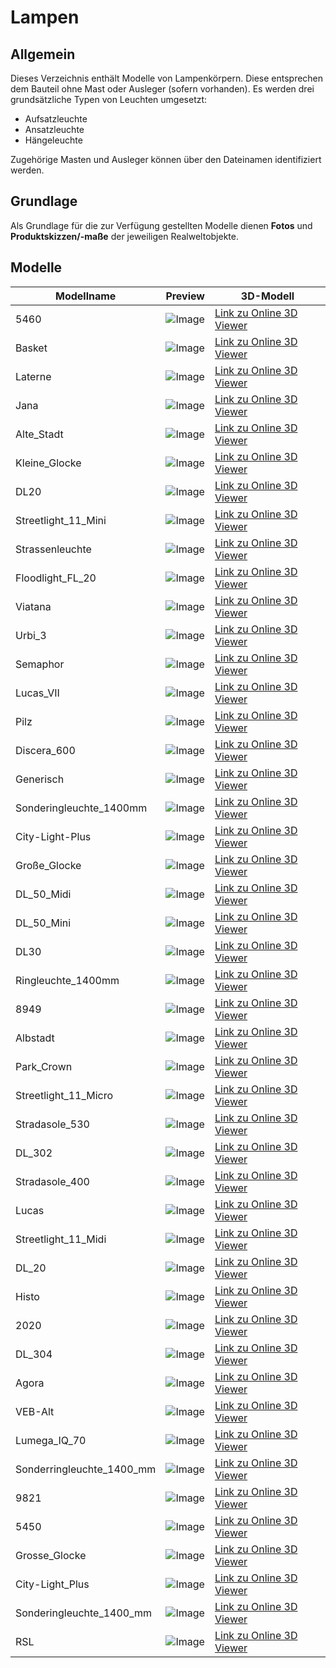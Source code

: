 # Lampen
## Allgemein
Dieses Verzeichnis enthält Modelle von Lampenkörpern. Diese entsprechen dem Bauteil ohne Mast oder Ausleger (sofern vorhanden). 
Es werden drei grundsätzliche Typen von Leuchten umgesetzt:
- Aufsatzleuchte
- Ansatzleuchte
- Hängeleuchte

Zugehörige Masten und Ausleger können über den Dateinamen identifiziert werden.

## Grundlage
Als Grundlage für die zur Verfügung gestellten Modelle dienen **Fotos** und **Produktskizzen/-maße** der jeweiligen Realweltobjekte. 
## Modelle 
 | Modellname | Preview | 3D-Modell | 
 | --- | --- | --- |
| 5460 |![Image](../../Thumbnails/Lampen/5460.jpg)|[Link zu Online 3D Viewer](https://3dviewer.net/embed.html#model=https://github.com/rostock/3DModels/blob/dev/GLBFiles/Beleuchtung/Lampen/5460.glb$camera=0,0,0$cameramode=perspective$envsettings=fishermans_bastion,on$backgroundcolor=200,200,200,255$defaultcolor=200,200,200$edgesettings=off,0,0,0,20)  |
| Basket |![Image](../../Thumbnails/Lampen/Basket.jpg)|[Link zu Online 3D Viewer](https://3dviewer.net/embed.html#model=https://github.com/rostock/3DModels/blob/dev/GLBFiles/Beleuchtung/Lampen/Basket.glb$camera=0,0,0$cameramode=perspective$envsettings=fishermans_bastion,on$backgroundcolor=200,200,200,255$defaultcolor=200,200,200$edgesettings=off,0,0,0,20)  |
| Laterne |![Image](../../Thumbnails/Lampen/Laterne.jpg)|[Link zu Online 3D Viewer](https://3dviewer.net/embed.html#model=https://github.com/rostock/3DModels/blob/dev/GLBFiles/Beleuchtung/Lampen/Laterne.glb$camera=0,0,0$cameramode=perspective$envsettings=fishermans_bastion,on$backgroundcolor=200,200,200,255$defaultcolor=200,200,200$edgesettings=off,0,0,0,20)  |
| Jana |![Image](../../Thumbnails/Lampen/Jana.jpg)|[Link zu Online 3D Viewer](https://3dviewer.net/embed.html#model=https://github.com/rostock/3DModels/blob/dev/GLBFiles/Beleuchtung/Lampen/Jana.glb$camera=0,0,0$cameramode=perspective$envsettings=fishermans_bastion,on$backgroundcolor=200,200,200,255$defaultcolor=200,200,200$edgesettings=off,0,0,0,20)  |
| Alte_Stadt |![Image](../../Thumbnails/Lampen/Alte_Stadt.jpg)|[Link zu Online 3D Viewer](https://3dviewer.net/embed.html#model=https://github.com/rostock/3DModels/blob/dev/GLBFiles/Beleuchtung/Lampen/Alte_Stadt.glb$camera=0,0,0$cameramode=perspective$envsettings=fishermans_bastion,on$backgroundcolor=200,200,200,255$defaultcolor=200,200,200$edgesettings=off,0,0,0,20)  |
| Kleine_Glocke |![Image](../../Thumbnails/Lampen/Kleine_Glocke.jpg)|[Link zu Online 3D Viewer](https://3dviewer.net/embed.html#model=https://github.com/rostock/3DModels/blob/dev/GLBFiles/Beleuchtung/Lampen/Kleine_Glocke.glb$camera=0,0,0$cameramode=perspective$envsettings=fishermans_bastion,on$backgroundcolor=200,200,200,255$defaultcolor=200,200,200$edgesettings=off,0,0,0,20)  |
| DL20 |![Image](../../Thumbnails/Lampen/DL20.jpg)|[Link zu Online 3D Viewer](https://3dviewer.net/embed.html#model=https://github.com/rostock/3DModels/blob/dev/GLBFiles/Beleuchtung/Lampen/DL20.glb$camera=0,0,0$cameramode=perspective$envsettings=fishermans_bastion,on$backgroundcolor=200,200,200,255$defaultcolor=200,200,200$edgesettings=off,0,0,0,20)  |
| Streetlight_11_Mini |![Image](../../Thumbnails/Lampen/Streetlight_11_Mini.jpg)|[Link zu Online 3D Viewer](https://3dviewer.net/embed.html#model=https://github.com/rostock/3DModels/blob/dev/GLBFiles/Beleuchtung/Lampen/Streetlight_11_Mini.glb$camera=0,0,0$cameramode=perspective$envsettings=fishermans_bastion,on$backgroundcolor=200,200,200,255$defaultcolor=200,200,200$edgesettings=off,0,0,0,20)  |
| Strassenleuchte |![Image](../../Thumbnails/Lampen/Strassenleuchte.jpg)|[Link zu Online 3D Viewer](https://3dviewer.net/embed.html#model=https://github.com/rostock/3DModels/blob/dev/GLBFiles/Beleuchtung/Lampen/Strassenleuchte.glb$camera=0,0,0$cameramode=perspective$envsettings=fishermans_bastion,on$backgroundcolor=200,200,200,255$defaultcolor=200,200,200$edgesettings=off,0,0,0,20)  |
| Floodlight_FL_20 |![Image](../../Thumbnails/Lampen/Floodlight_FL_20.jpg)|[Link zu Online 3D Viewer](https://3dviewer.net/embed.html#model=https://github.com/rostock/3DModels/blob/dev/GLBFiles/Beleuchtung/Lampen/Floodlight_FL_20.glb$camera=0,0,0$cameramode=perspective$envsettings=fishermans_bastion,on$backgroundcolor=200,200,200,255$defaultcolor=200,200,200$edgesettings=off,0,0,0,20)  |
| Viatana |![Image](../../Thumbnails/Lampen/Viatana.jpg)|[Link zu Online 3D Viewer](https://3dviewer.net/embed.html#model=https://github.com/rostock/3DModels/blob/dev/GLBFiles/Beleuchtung/Lampen/Viatana.glb$camera=0,0,0$cameramode=perspective$envsettings=fishermans_bastion,on$backgroundcolor=200,200,200,255$defaultcolor=200,200,200$edgesettings=off,0,0,0,20)  |
| Urbi_3 |![Image](../../Thumbnails/Lampen/Urbi_3.jpg)|[Link zu Online 3D Viewer](https://3dviewer.net/embed.html#model=https://github.com/rostock/3DModels/blob/dev/GLBFiles/Beleuchtung/Lampen/Urbi_3.glb$camera=0,0,0$cameramode=perspective$envsettings=fishermans_bastion,on$backgroundcolor=200,200,200,255$defaultcolor=200,200,200$edgesettings=off,0,0,0,20)  |
| Semaphor |![Image](../../Thumbnails/Lampen/Semaphor.jpg)|[Link zu Online 3D Viewer](https://3dviewer.net/embed.html#model=https://github.com/rostock/3DModels/blob/dev/GLBFiles/Beleuchtung/Lampen/Semaphor.glb$camera=0,0,0$cameramode=perspective$envsettings=fishermans_bastion,on$backgroundcolor=200,200,200,255$defaultcolor=200,200,200$edgesettings=off,0,0,0,20)  |
| Lucas_VII |![Image](../../Thumbnails/Lampen/Lucas_VII.jpg)|[Link zu Online 3D Viewer](https://3dviewer.net/embed.html#model=https://github.com/rostock/3DModels/blob/dev/GLBFiles/Beleuchtung/Lampen/Lucas_VII.glb$camera=0,0,0$cameramode=perspective$envsettings=fishermans_bastion,on$backgroundcolor=200,200,200,255$defaultcolor=200,200,200$edgesettings=off,0,0,0,20)  |
| Pilz |![Image](../../Thumbnails/Lampen/Pilz.jpg)|[Link zu Online 3D Viewer](https://3dviewer.net/embed.html#model=https://github.com/rostock/3DModels/blob/dev/GLBFiles/Beleuchtung/Lampen/Pilz.glb$camera=0,0,0$cameramode=perspective$envsettings=fishermans_bastion,on$backgroundcolor=200,200,200,255$defaultcolor=200,200,200$edgesettings=off,0,0,0,20)  |
| Discera_600 |![Image](../../Thumbnails/Lampen/Discera_600.jpg)|[Link zu Online 3D Viewer](https://3dviewer.net/embed.html#model=https://github.com/rostock/3DModels/blob/dev/GLBFiles/Beleuchtung/Lampen/Discera_600.glb$camera=0,0,0$cameramode=perspective$envsettings=fishermans_bastion,on$backgroundcolor=200,200,200,255$defaultcolor=200,200,200$edgesettings=off,0,0,0,20)  |
| Generisch |![Image](../../Thumbnails/Lampen/Generisch.jpg)|[Link zu Online 3D Viewer](https://3dviewer.net/embed.html#model=https://github.com/rostock/3DModels/blob/dev/GLBFiles/Beleuchtung/Lampen/Generisch.glb$camera=0,0,0$cameramode=perspective$envsettings=fishermans_bastion,on$backgroundcolor=200,200,200,255$defaultcolor=200,200,200$edgesettings=off,0,0,0,20)  |
| Sonderingleuchte_1400mm |![Image](../../Thumbnails/Lampen/Sonderingleuchte_1400mm.jpg)|[Link zu Online 3D Viewer](https://3dviewer.net/embed.html#model=https://github.com/rostock/3DModels/blob/dev/GLBFiles/Beleuchtung/Lampen/Sonderingleuchte_1400mm.glb$camera=0,0,0$cameramode=perspective$envsettings=fishermans_bastion,on$backgroundcolor=200,200,200,255$defaultcolor=200,200,200$edgesettings=off,0,0,0,20)  |
| City-Light-Plus |![Image](../../Thumbnails/Lampen/City-Light-Plus.jpg)|[Link zu Online 3D Viewer](https://3dviewer.net/embed.html#model=https://github.com/rostock/3DModels/blob/dev/GLBFiles/Beleuchtung/Lampen/City-Light-Plus.glb$camera=0,0,0$cameramode=perspective$envsettings=fishermans_bastion,on$backgroundcolor=200,200,200,255$defaultcolor=200,200,200$edgesettings=off,0,0,0,20)  |
| Große_Glocke |![Image](../../Thumbnails/Lampen/Große_Glocke.jpg)|[Link zu Online 3D Viewer](https://3dviewer.net/embed.html#model=https://github.com/rostock/3DModels/blob/dev/GLBFiles/Beleuchtung/Lampen/Große_Glocke.glb$camera=0,0,0$cameramode=perspective$envsettings=fishermans_bastion,on$backgroundcolor=200,200,200,255$defaultcolor=200,200,200$edgesettings=off,0,0,0,20)  |
| DL_50_Midi |![Image](../../Thumbnails/Lampen/DL_50_Midi.jpg)|[Link zu Online 3D Viewer](https://3dviewer.net/embed.html#model=https://github.com/rostock/3DModels/blob/dev/GLBFiles/Beleuchtung/Lampen/DL_50_Midi.glb$camera=0,0,0$cameramode=perspective$envsettings=fishermans_bastion,on$backgroundcolor=200,200,200,255$defaultcolor=200,200,200$edgesettings=off,0,0,0,20)  |
| DL_50_Mini |![Image](../../Thumbnails/Lampen/DL_50_Mini.jpg)|[Link zu Online 3D Viewer](https://3dviewer.net/embed.html#model=https://github.com/rostock/3DModels/blob/dev/GLBFiles/Beleuchtung/Lampen/DL_50_Mini.glb$camera=0,0,0$cameramode=perspective$envsettings=fishermans_bastion,on$backgroundcolor=200,200,200,255$defaultcolor=200,200,200$edgesettings=off,0,0,0,20)  |
| DL30 |![Image](../../Thumbnails/Lampen/DL30.jpg)|[Link zu Online 3D Viewer](https://3dviewer.net/embed.html#model=https://github.com/rostock/3DModels/blob/dev/GLBFiles/Beleuchtung/Lampen/DL30.glb$camera=0,0,0$cameramode=perspective$envsettings=fishermans_bastion,on$backgroundcolor=200,200,200,255$defaultcolor=200,200,200$edgesettings=off,0,0,0,20)  |
| Ringleuchte_1400mm |![Image](../../Thumbnails/Lampen/Ringleuchte_1400mm.jpg)|[Link zu Online 3D Viewer](https://3dviewer.net/embed.html#model=https://github.com/rostock/3DModels/blob/dev/GLBFiles/Beleuchtung/Lampen/Ringleuchte_1400mm.glb$camera=0,0,0$cameramode=perspective$envsettings=fishermans_bastion,on$backgroundcolor=200,200,200,255$defaultcolor=200,200,200$edgesettings=off,0,0,0,20)  |
| 8949 |![Image](../../Thumbnails/Lampen/8949.jpg)|[Link zu Online 3D Viewer](https://3dviewer.net/embed.html#model=https://github.com/rostock/3DModels/blob/dev/GLBFiles/Beleuchtung/Lampen/8949.glb$camera=0,0,0$cameramode=perspective$envsettings=fishermans_bastion,on$backgroundcolor=200,200,200,255$defaultcolor=200,200,200$edgesettings=off,0,0,0,20)  |
| Albstadt |![Image](../../Thumbnails/Lampen/Albstadt.jpg)|[Link zu Online 3D Viewer](https://3dviewer.net/embed.html#model=https://github.com/rostock/3DModels/blob/dev/GLBFiles/Beleuchtung/Lampen/Albstadt.glb$camera=0,0,0$cameramode=perspective$envsettings=fishermans_bastion,on$backgroundcolor=200,200,200,255$defaultcolor=200,200,200$edgesettings=off,0,0,0,20)  |
| Park_Crown |![Image](../../Thumbnails/Lampen/Park_Crown.jpg)|[Link zu Online 3D Viewer](https://3dviewer.net/embed.html#model=https://github.com/rostock/3DModels/blob/dev/GLBFiles/Beleuchtung/Lampen/Park_Crown.glb$camera=0,0,0$cameramode=perspective$envsettings=fishermans_bastion,on$backgroundcolor=200,200,200,255$defaultcolor=200,200,200$edgesettings=off,0,0,0,20)  |
| Streetlight_11_Micro |![Image](../../Thumbnails/Lampen/Streetlight_11_Micro.jpg)|[Link zu Online 3D Viewer](https://3dviewer.net/embed.html#model=https://github.com/rostock/3DModels/blob/dev/GLBFiles/Beleuchtung/Lampen/Streetlight_11_Micro.glb$camera=0,0,0$cameramode=perspective$envsettings=fishermans_bastion,on$backgroundcolor=200,200,200,255$defaultcolor=200,200,200$edgesettings=off,0,0,0,20)  |
| Stradasole_530 |![Image](../../Thumbnails/Lampen/Stradasole_530.jpg)|[Link zu Online 3D Viewer](https://3dviewer.net/embed.html#model=https://github.com/rostock/3DModels/blob/dev/GLBFiles/Beleuchtung/Lampen/Stradasole_530.glb$camera=0,0,0$cameramode=perspective$envsettings=fishermans_bastion,on$backgroundcolor=200,200,200,255$defaultcolor=200,200,200$edgesettings=off,0,0,0,20)  |
| DL_302 |![Image](../../Thumbnails/Lampen/DL_302.jpg)|[Link zu Online 3D Viewer](https://3dviewer.net/embed.html#model=https://github.com/rostock/3DModels/blob/dev/GLBFiles/Beleuchtung/Lampen/DL_302.glb$camera=0,0,0$cameramode=perspective$envsettings=fishermans_bastion,on$backgroundcolor=200,200,200,255$defaultcolor=200,200,200$edgesettings=off,0,0,0,20)  |
| Stradasole_400 |![Image](../../Thumbnails/Lampen/Stradasole_400.jpg)|[Link zu Online 3D Viewer](https://3dviewer.net/embed.html#model=https://github.com/rostock/3DModels/blob/dev/GLBFiles/Beleuchtung/Lampen/Stradasole_400.glb$camera=0,0,0$cameramode=perspective$envsettings=fishermans_bastion,on$backgroundcolor=200,200,200,255$defaultcolor=200,200,200$edgesettings=off,0,0,0,20)  |
| Lucas |![Image](../../Thumbnails/Lampen/Lucas.jpg)|[Link zu Online 3D Viewer](https://3dviewer.net/embed.html#model=https://github.com/rostock/3DModels/blob/dev/GLBFiles/Beleuchtung/Lampen/Lucas.glb$camera=0,0,0$cameramode=perspective$envsettings=fishermans_bastion,on$backgroundcolor=200,200,200,255$defaultcolor=200,200,200$edgesettings=off,0,0,0,20)  |
| Streetlight_11_Midi |![Image](../../Thumbnails/Lampen/Streetlight_11_Midi.jpg)|[Link zu Online 3D Viewer](https://3dviewer.net/embed.html#model=https://github.com/rostock/3DModels/blob/dev/GLBFiles/Beleuchtung/Lampen/Streetlight_11_Midi.glb$camera=0,0,0$cameramode=perspective$envsettings=fishermans_bastion,on$backgroundcolor=200,200,200,255$defaultcolor=200,200,200$edgesettings=off,0,0,0,20)  |
| DL_20 |![Image](../../Thumbnails/Lampen/DL_20.jpg)|[Link zu Online 3D Viewer](https://3dviewer.net/embed.html#model=https://github.com/rostock/3DModels/blob/dev/GLBFiles/Beleuchtung/Lampen/DL_20.glb$camera=0,0,0$cameramode=perspective$envsettings=fishermans_bastion,on$backgroundcolor=200,200,200,255$defaultcolor=200,200,200$edgesettings=off,0,0,0,20)  |
| Histo |![Image](../../Thumbnails/Lampen/Histo.jpg)|[Link zu Online 3D Viewer](https://3dviewer.net/embed.html#model=https://github.com/rostock/3DModels/blob/dev/GLBFiles/Beleuchtung/Lampen/Histo.glb$camera=0,0,0$cameramode=perspective$envsettings=fishermans_bastion,on$backgroundcolor=200,200,200,255$defaultcolor=200,200,200$edgesettings=off,0,0,0,20)  |
| 2020 |![Image](../../Thumbnails/Lampen/2020.jpg)|[Link zu Online 3D Viewer](https://3dviewer.net/embed.html#model=https://github.com/rostock/3DModels/blob/dev/GLBFiles/Beleuchtung/Lampen/2020.glb$camera=0,0,0$cameramode=perspective$envsettings=fishermans_bastion,on$backgroundcolor=200,200,200,255$defaultcolor=200,200,200$edgesettings=off,0,0,0,20)  |
| DL_304 |![Image](../../Thumbnails/Lampen/DL_304.jpg)|[Link zu Online 3D Viewer](https://3dviewer.net/embed.html#model=https://github.com/rostock/3DModels/blob/dev/GLBFiles/Beleuchtung/Lampen/DL_304.glb$camera=0,0,0$cameramode=perspective$envsettings=fishermans_bastion,on$backgroundcolor=200,200,200,255$defaultcolor=200,200,200$edgesettings=off,0,0,0,20)  |
| Agora |![Image](../../Thumbnails/Lampen/Agora.jpg)|[Link zu Online 3D Viewer](https://3dviewer.net/embed.html#model=https://github.com/rostock/3DModels/blob/dev/GLBFiles/Beleuchtung/Lampen/Agora.glb$camera=0,0,0$cameramode=perspective$envsettings=fishermans_bastion,on$backgroundcolor=200,200,200,255$defaultcolor=200,200,200$edgesettings=off,0,0,0,20)  |
| VEB-Alt |![Image](../../Thumbnails/Lampen/VEB-Alt.jpg)|[Link zu Online 3D Viewer](https://3dviewer.net/embed.html#model=https://github.com/rostock/3DModels/blob/dev/GLBFiles/Beleuchtung/Lampen/VEB-Alt.glb$camera=0,0,0$cameramode=perspective$envsettings=fishermans_bastion,on$backgroundcolor=200,200,200,255$defaultcolor=200,200,200$edgesettings=off,0,0,0,20)  |
| Lumega_IQ_70 |![Image](../../Thumbnails/Lampen/Lumega_IQ_70.jpg)|[Link zu Online 3D Viewer](https://3dviewer.net/embed.html#model=https://github.com/rostock/3DModels/blob/dev/GLBFiles/Beleuchtung/Lampen/Lumega_IQ_70.glb$camera=0,0,0$cameramode=perspective$envsettings=fishermans_bastion,on$backgroundcolor=200,200,200,255$defaultcolor=200,200,200$edgesettings=off,0,0,0,20)  |
| Sonderringleuchte_1400_mm |![Image](../../Thumbnails/Lampen/Sonderringleuchte_1400_mm.jpg)|[Link zu Online 3D Viewer](https://3dviewer.net/embed.html#model=https://github.com/rostock/3DModels/blob/dev/GLBFiles/Beleuchtung/Lampen/Sonderringleuchte_1400_mm.glb$camera=0,0,0$cameramode=perspective$envsettings=fishermans_bastion,on$backgroundcolor=200,200,200,255$defaultcolor=200,200,200$edgesettings=off,0,0,0,20)  |
| 9821 |![Image](../../Thumbnails/Lampen/9821.jpg)|[Link zu Online 3D Viewer](https://3dviewer.net/embed.html#model=https://github.com/rostock/3DModels/blob/dev/GLBFiles/Beleuchtung/Lampen/9821.glb$camera=0,0,0$cameramode=perspective$envsettings=fishermans_bastion,on$backgroundcolor=200,200,200,255$defaultcolor=200,200,200$edgesettings=off,0,0,0,20)  |
| 5450 |![Image](../../Thumbnails/Lampen/5450.jpg)|[Link zu Online 3D Viewer](https://3dviewer.net/embed.html#model=https://github.com/rostock/3DModels/blob/dev/GLBFiles/Beleuchtung/Lampen/5450.glb$camera=0,0,0$cameramode=perspective$envsettings=fishermans_bastion,on$backgroundcolor=200,200,200,255$defaultcolor=200,200,200$edgesettings=off,0,0,0,20)  |
| Grosse_Glocke |![Image](../../Thumbnails/Lampen/Grosse_Glocke.jpg)|[Link zu Online 3D Viewer](https://3dviewer.net/embed.html#model=https://github.com/rostock/3DModels/blob/dev/GLBFiles/Beleuchtung/Lampen/Grosse_Glocke.glb$camera=0,0,0$cameramode=perspective$envsettings=fishermans_bastion,on$backgroundcolor=200,200,200,255$defaultcolor=200,200,200$edgesettings=off,0,0,0,20)  |
| City-Light_Plus |![Image](../../Thumbnails/Lampen/City-Light_Plus.jpg)|[Link zu Online 3D Viewer](https://3dviewer.net/embed.html#model=https://github.com/rostock/3DModels/blob/dev/GLBFiles/Beleuchtung/Lampen/City-Light_Plus.glb$camera=0,0,0$cameramode=perspective$envsettings=fishermans_bastion,on$backgroundcolor=200,200,200,255$defaultcolor=200,200,200$edgesettings=off,0,0,0,20)  |
| Sonderingleuchte_1400_mm |![Image](../../Thumbnails/Lampen/Sonderingleuchte_1400_mm.jpg)|[Link zu Online 3D Viewer](https://3dviewer.net/embed.html#model=https://github.com/rostock/3DModels/blob/dev/GLBFiles/Beleuchtung/Lampen/Sonderingleuchte_1400_mm.glb$camera=0,0,0$cameramode=perspective$envsettings=fishermans_bastion,on$backgroundcolor=200,200,200,255$defaultcolor=200,200,200$edgesettings=off,0,0,0,20)  |
| RSL |![Image](../../Thumbnails/Lampen/RSL.jpg)|[Link zu Online 3D Viewer](https://3dviewer.net/embed.html#model=https://github.com/rostock/3DModels/blob/dev/GLBFiles/Beleuchtung/Lampen/RSL.glb$camera=0,0,0$cameramode=perspective$envsettings=fishermans_bastion,on$backgroundcolor=200,200,200,255$defaultcolor=200,200,200$edgesettings=off,0,0,0,20)  |
